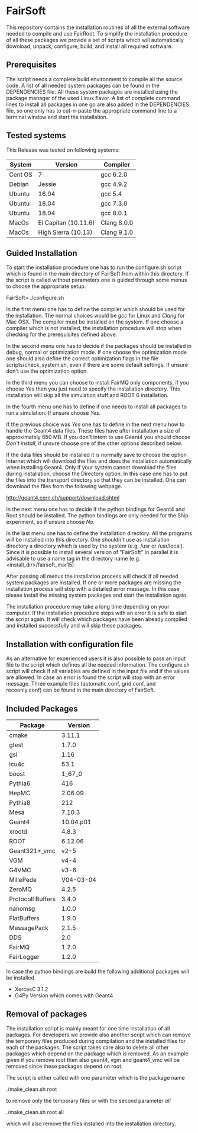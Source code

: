 # FairSoft

This repository contains the installation routines of all the external software needed
to compile and use FairRoot.
To simplify the installation procedure of all these packages we provide a set of
scripts which will automatically download, unpack, configure, build‚ and install
all required software.

## Prerequisites

The script needs a complete build environment to compile all the source code. A list
of all needed system packages can be found in the DEPENDENCIES file. All these system
packages are installed using the package manager of the used Linux flavor. A list of
complete command lines to install all packages in one go are also added in the
DEPENDENCIES file, so one only has to cut-n-paste the appropriate command line to a
terminal window and start the installation.

## Tested systems
This Release was tested on following systems:

| System  | Version              |  Compiler   |
|---------|----------------------|-------------|
|Cent OS | 7       | gcc 6.2.0 |
|Debian  | Jessie  | gcc 4.9.2 |
| Ubuntu  | 16.04                | gcc 5.4     |
| Ubuntu  | 18.04                | gcc 7.3.0   |
| Ubuntu  | 18.04                | gcc 8.0.1   |
|MacOs   | El Capitan (10.11.6) | Clang 8.0.0|
| MacOs   | High Sierra (10.13)  | Clang 9.1.0 |

## Guided Installation

To start the installation procedure one has to run the configure.sh script which is
found in the main directory of FairSoft from within this directory. If the script is
called without parameters one is guided through some menus to choose the appropriate
setup.

  FairSoft> ./configure.sh

In the first menu one has to define the compiler which should be used for the
installation. The normal choices would be _gcc_ for Linux and _Clang_ for Mac OSX.
The compiler must be installed on the system. If one choose a compiler which is not
installed, the installation procedure will stop when checking for the prerequisites
defined above.

In the second menu one has to decide if the packages should be installed in
debug, normal or optimization mode. If one choose the optimization mode one
should also define the correct optimization flags in the file
scripts/check_system.sh, even if there are some default settings.
If unsure don't use the optimization option.

In the third menu you can choose to install FairMQ only components,
if you choose _Yes_ then you just need to specify the installation directory. This installation will skip all the simulation stuff and ROOT 6 installation.

In the fourth menu one has to define if one needs to install all packages to
run a simulation. If unsure choose _Yes_.

If the previous choice was _Yes_ one has to define in the next menu how to handle the
Geant4 data files. These files have after installation a size of approximately 650 MB.
If you don't intent to use Geant4 you should choose _Don't install_, if unsure choose
one of the other options described below.

If the data files should be installed it is normally save to choose the
option Internet which will download the files and does the installation
automatically when installing Geant4.
Only if your system cannot download the files during installation, choose the
Directory option.  In this case one has to put the files into the transport directory
so that they can be installed. One can download the files from the following webpage.

http://geant4.cern.ch/support/download.shtml


In the next menu one has to decide if the python bindings for Geant4 and Root should
be installed. The python bindings are only needed for the Ship experiment,
so if unsure choose _No_.

In the last menu one has to define the installation directory. All the programs will be
installed into this directory. One shouldn't use as installation directory a directory
which is used by the system (e.g. /usr or /usr/local). Since it is possible to install
several version of "FairSoft" in parallel it is advisable to use a name tag in the
directory name (e.g. <install_dir>/fairsoft_mar15)

After passing all menus the installation process will check if all needed system
packages are installed. If one or more packages are missing the installation process
will stop with a detailed error message. In this case please install the missing
system packages and start the installation again.

The installation procedure may take a long time depending on your computer. If the
installation procedure stops with an error it is safe to start the script again.
It will check which packages have been already compiled and installed successfully
and will skip these packages.

## Installation with configuration file

As an alternative for experienced users it is also possible to pass an input file to
the script which defines all the needed information. The configure.sh script will
check if all variables are defined in the input file and if the values are allowed.
In case an error is found the script will stop with an error message. Three example
files (automatic.conf, grid.conf, and recoonly.conf) can be found in the main
directory of FairSoft.

## Included Packages

|Package|Version|
|---|---|
| cmake  |3.11.1 |
| gtest  |1.7.0|
| gsl    |1.16|
| icu4c  |53.1|
| boost  |1_67_0|
| Pythia6 |416|
| HepMC  |2.06.09|
| Pythia8| 212|
| Mesa | 7.10.3|
| Geant4 |10.04.p01|
| xrootd |4.8.3|
| ROOT | 6.12.06|
| Geant321+_vmc| v2-5|
| VGM| v4-4|
| G4VMC| v3-6|
| MillePede |V04-03-04|
| ZeroMQ |4.2.5|
| Protocoll Buffers| 3.4.0|
| nanomsg |1.0.0|
| FlatBuffers |1.9.0|
| MessagePack |2.1.5|
| DDS |2.0|
| FairMQ |1.2.0|
| FairLogger |1.2.0|
In case the python bindings are build the following additional packages will be installed

* XercesC 3.1.2
* G4Py Version which comes with Geant4


## Removal of packages

The installation script is mainly meant for one time installation of all packages.
For developers we provide also another script which can remove the temporary files
produced during compilation and the installed files for each of the packages.
The script takes care also to delete all other packages which depend on the
package which is removed. As an example given if you remove root then also
geant4, vgm and geant4_vmc will be removed since these packages depend on root.

The script is either called with one parameter which is the package name

   ./make_clean.sh root

to remove only the temporary files or with the second parameter _all_

  ./make_clean.sh root all

which will also remove the files installed into the installation directory.
